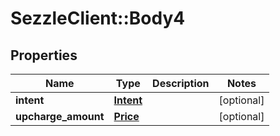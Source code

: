 # SezzleClient::Body4

## Properties
Name | Type | Description | Notes
------------ | ------------- | ------------- | -------------
**intent** | [**Intent**](Intent.md) |  | [optional]
**upcharge_amount** | [**Price**](Price.md) |  | [optional]

